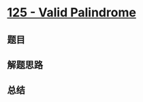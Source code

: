 # [125 - Valid Palindrome](https://leetcode.com/problems/valid-palindrome/)

## 题目


## 解题思路


## 总结


